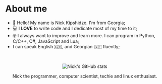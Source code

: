 # About me

* 👋 Hello! My name is Nick Kipshidze. I'm from Georgia;
* 💻 I **LOVE** to write code and I dedicate most of my time to it;
* 🤓 I always want to improve and learn more. I can program in Python, C/C++, C#, JavaScript and Lua;
* I can speak English 🇬🇧, and Georgian 🇬🇪 fluently;

<br>

<div align = "center">

![Nick's GitHub stats](https://github-readme-stats.vercel.app/api?username=NickKipshidze&show_icons=true&theme=dracula)
<!-- Dotfiels messing up my used languages ): -->
<!-- ![Nick's GitHub stats](https://github-readme-stats.vercel.app/api/top-langs?username=NickKipshidze&show_icons=true&layout=compact&theme=dracula) -->

<p>
Nick the programmer, computer scientist, techie and linux enthusiast.
</p>

</div>
